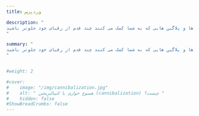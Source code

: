 ```yaml
---
title: وردپرس

description: "
در این دسته مطالب آموزشی و فایلهای مرتبط با سیستم مدیریت محتوای وردپرس برای شما بصورت رایگان قرار می‌گیرد. همچنین قالب ها و پلاگین هایی که به شما کمک می کنند چند قدم از رقبای خود جلوتر باشید.
"

summary: "
در این دسته مطالب آموزشی و فایلهای مرتبط با سیستم مدیریت محتوای وردپرس برای شما بصورت رایگان قرار می‌گیرد. همچنین قالب ها و پلاگین هایی که به شما کمک می کنند چند قدم از رقبای خود جلوتر باشید.
"


#weight: 2

#cover:
#    image: "/img/cannibalization.jpg"
#    alt: " همنوع خواری یا کنیبالیزیشن (cannibalization) چیست؟ "
#    hidden: false
#ShowBreadCrumbs: false
---
```

